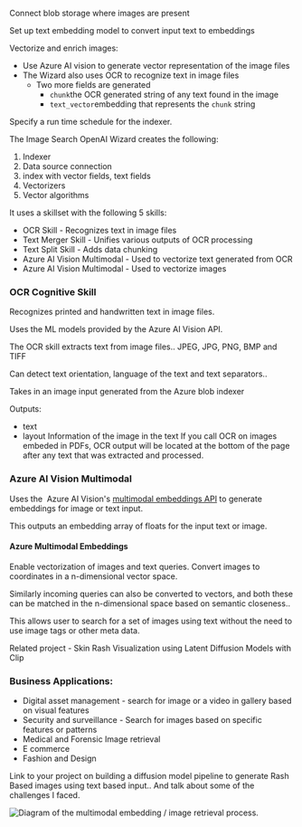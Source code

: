 Connect blob storage where images are present

Set up text embedding model to convert input text to embeddings

Vectorize and enrich images:
- Use Azure AI vision to generate vector representation of the image files
- The Wizard also uses OCR to recognize text in image files
	- Two more fields are generated
		- `chunk`the OCR generated string of any text found in the image
		- `text_vector`embedding that represents the `chunk` string

Specify a run time schedule for the indexer.

The Image Search OpenAI Wizard creates the following: 
1. Indexer
2. Data source connection
3. index with vector fields, text fields
4. Vectorizers
5. Vector algorithms

It uses a skillset with the following 5 skills:
- OCR Skill - Recognizes text in image files
- Text Merger Skill - Unifies various outputs of OCR processing
- Text Split Skill - Adds data chunking
- Azure AI Vision Multimodal - Used to vectorize text generated from OCR
- Azure AI Vision Multimodal - Used to vectorize images

### OCR Cognitive Skill

Recognizes printed and handwritten text in image files.

Uses the ML models provided by the Azure AI Vision API.

The OCR skill extracts text from image files.. JPEG, JPG, PNG, BMP and TIFF

Can detect text orientation, language of the text and text separators..

Takes in an image input generated from the Azure blob indexer

Outputs: 
- text
- layout Information of the image in the text
If you call OCR on images embeded in PDFs, OCR output will be located at the bottom of the page after any text that was extracted and processed. 

### Azure AI Vision Multimodal

Uses the  Azure AI Vision's [multimodal embeddings API](https://learn.microsoft.com/en-us/azure/ai-services/computer-vision/concept-image-retrieval) to generate embeddings for image or text input.

This outputs an embedding array of floats for the input text or image.

#### Azure Multimodal Embeddings

Enable vectorization of images and text queries. Convert images to coordinates in a n-dimensional vector space. 

Similarly incoming queries can also be converted to vectors, and both these can be matched in the n-dimensional space based on semantic closeness..

This allows user to search for a set of images using text without the need to use image tags or other meta data. 

Related project - Skin Rash Visualization using Latent Diffusion Models with Clip


### Business Applications:
- Digital asset management - search for image or a video in gallery based on visual features
- Security and surveillance - Search for images based on specific features or patterns
- Medical and Forensic Image retrieval
- E commerce
- Fashion and Design

Link to your project on building a diffusion model pipeline to generate Rash Based images using text based input.. And talk about some of the challenges I faced.

![Diagram of the multimodal embedding / image retrieval process.](https://learn.microsoft.com/en-us/azure/ai-services/computer-vision/media/image-retrieval.png)